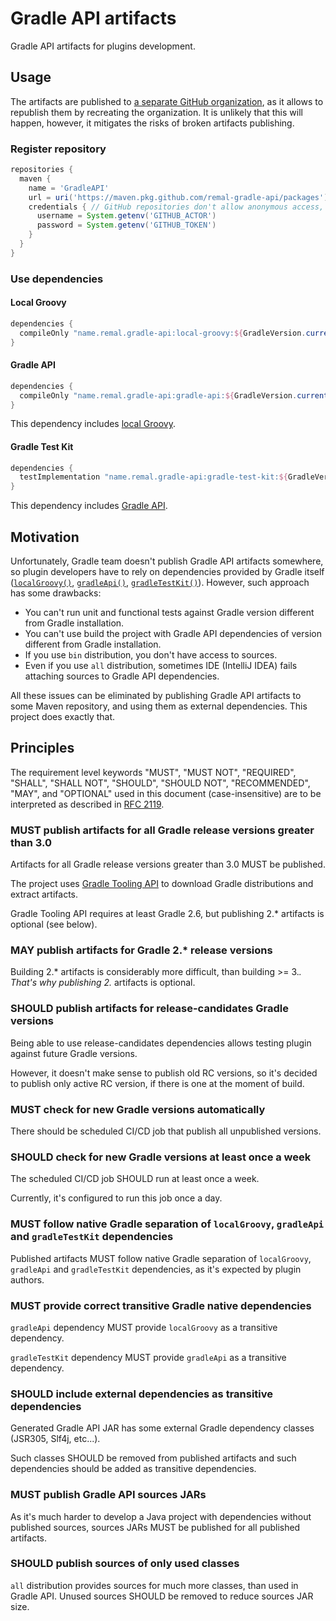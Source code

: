 # Gradle API artifacts

Gradle API artifacts for plugins development.

## Usage

The artifacts are published to [a separate GitHub organization](https://github.com/orgs/remal-gradle-api/packages),
as it allows to republish them by recreating the organization.
It is unlikely that this will happen, however, it mitigates the risks of broken artifacts publishing.

### Register repository

```groovy
repositories {
  maven {
    name = 'GradleAPI'
    url = uri('https://maven.pkg.github.com/remal-gradle-api/packages')
    credentials { // GitHub repositories don't allow anonymous access, that's why you have to use some credentials
      username = System.getenv('GITHUB_ACTOR')
      password = System.getenv('GITHUB_TOKEN')
    }
  }
}
```

### Use dependencies

#### Local Groovy

```groovy
dependencies {
  compileOnly "name.remal.gradle-api:local-groovy:${GradleVersion.current().version}"
}
```

#### Gradle API

```groovy
dependencies {
  compileOnly "name.remal.gradle-api:gradle-api:${GradleVersion.current().version}"
}
```

This dependency includes [local Groovy](#local-groovy).

#### Gradle Test Kit

```groovy
dependencies {
  testImplementation "name.remal.gradle-api:gradle-test-kit:${GradleVersion.current().version}"
}
```

This dependency includes [Gradle API](#gradle-api).

## Motivation

Unfortunately, Gradle team doesn't publish Gradle API artifacts somewhere,
so plugin developers have to rely on dependencies provided by Gradle itself
([`localGroovy()`](https://docs.gradle.org/current/javadoc/org/gradle/api/artifacts/dsl/DependencyHandler.html#localGroovy--), [`gradleApi()`](https://docs.gradle.org/current/javadoc/org/gradle/api/artifacts/dsl/DependencyHandler.html#gradleApi--), [`gradleTestKit()`](https://docs.gradle.org/current/javadoc/org/gradle/api/artifacts/dsl/DependencyHandler.html#gradleTestKit--)).
However, such approach has some drawbacks:

* You can't run unit and functional tests against Gradle version different from Gradle installation.
* You can't use build the project with Gradle API dependencies of version different from Gradle installation.
* If you use `bin` distribution, you don't have access to sources.
* Even if you use `all` distribution, sometimes IDE (IntelliJ IDEA) fails attaching sources to Gradle API dependencies.

All these issues can be eliminated by publishing Gradle API artifacts to some Maven repository,
and using them as external dependencies.
This project does exactly that.

## Principles

The requirement level keywords "MUST", "MUST NOT", "REQUIRED", "SHALL", "SHALL NOT", "SHOULD",
"SHOULD NOT", "RECOMMENDED", "MAY", and "OPTIONAL" used in this document (case-insensitive)
are to be interpreted as described in [RFC 2119](https://www.ietf.org/rfc/rfc2119.txt).

### MUST publish artifacts for all Gradle release versions greater than 3.0

Artifacts for all Gradle release versions greater than 3.0 MUST be published.

The project uses [Gradle Tooling API](https://docs.gradle.org/current/userguide/tooling_api.html)
to download Gradle distributions and extract artifacts.

Gradle Tooling API requires at least Gradle 2.6, but publishing 2.* artifacts is optional (see below).

### MAY publish artifacts for Gradle 2.* release versions

Building 2.* artifacts is considerably more difficult, than building >= 3.*.
That's why publishing 2.* artifacts is optional.

### SHOULD publish artifacts for release-candidates Gradle versions

Being able to use release-candidates dependencies allows testing plugin against future Gradle versions.

However, it doesn't make sense to publish old RC versions, so it's decided to publish only active RC version,
if there is one at the moment of build.

### MUST check for new Gradle versions automatically

There should be scheduled CI/CD job that publish all unpublished versions.

### SHOULD check for new Gradle versions at least once a week

The scheduled CI/CD job SHOULD run at least once a week.

Currently, it's configured to run this job once a day.

### MUST follow native Gradle separation of `localGroovy`, `gradleApi` and `gradleTestKit` dependencies

Published artifacts MUST follow native Gradle separation of `localGroovy`, `gradleApi` and `gradleTestKit` dependencies,
as it's expected by plugin authors.

### MUST provide correct transitive Gradle native dependencies

`gradleApi` dependency MUST provide `localGroovy` as a transitive dependency.

`gradleTestKit` dependency MUST provide `gradleApi` as a transitive dependency.

### SHOULD include external dependencies as transitive dependencies

Generated Gradle API JAR has some external Gradle dependency classes (JSR305, Slf4j, etc...).

Such classes SHOULD be removed from published artifacts and such dependencies should be added as transitive dependencies.

### MUST publish Gradle API sources JARs

As it's much harder to develop a Java project with dependencies without published sources,
sources JARs MUST be published for all published artifacts.

### SHOULD publish sources of only used classes

`all` distribution provides sources for much more classes, than used in Gradle API.
Unused sources SHOULD be removed to reduce sources JAR size.

